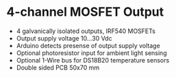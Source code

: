 # 4-channel MOSFET Output

  * 4 galvanically isolated outputs, IRF540 MOSFETs
  * Output supply voltage 10...30 Vdc
  * Arduino detects presense of output supply voltage
  * Optional photoresistor input for ambient light sensing
  * Optional 1-Wire bus for DS18B20 temperature sensors
  * Double sided PCB 50x70 mm
  
  
